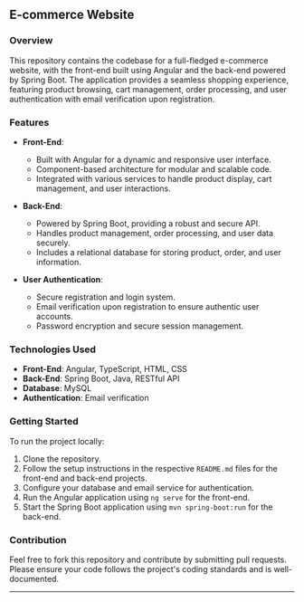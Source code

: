 ## E-commerce Website

### Overview
This repository contains the codebase for a full-fledged e-commerce website, with the front-end built using Angular and the back-end powered by Spring Boot. The application provides a seamless shopping experience, featuring product browsing, cart management, order processing, and user authentication with email verification upon registration.

### Features

- **Front-End**: 
  - Built with Angular for a dynamic and responsive user interface.
  - Component-based architecture for modular and scalable code.
  - Integrated with various services to handle product display, cart management, and user interactions.

- **Back-End**:
  - Powered by Spring Boot, providing a robust and secure API.
  - Handles product management, order processing, and user data securely.
  - Includes a relational database for storing product, order, and user information.

- **User Authentication**:
  - Secure registration and login system.
  - Email verification upon registration to ensure authentic user accounts.
  - Password encryption and secure session management.

### Technologies Used

- **Front-End**: Angular, TypeScript, HTML, CSS
- **Back-End**: Spring Boot, Java, RESTful API
- **Database**: MySQL
- **Authentication**: Email verification

### Getting Started

To run the project locally:

1. Clone the repository.
2. Follow the setup instructions in the respective `README.md` files for the front-end and back-end projects.
3. Configure your database and email service for authentication.
4. Run the Angular application using `ng serve` for the front-end.
5. Start the Spring Boot application using `mvn spring-boot:run` for the back-end.

### Contribution

Feel free to fork this repository and contribute by submitting pull requests. Please ensure your code follows the project's coding standards and is well-documented.

---
